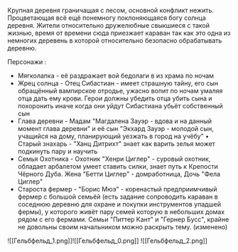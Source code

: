 Крупная деревня граничащая с лесом, основной конфликт нежить. Процветающая всё ещё понемногу поклоняющаяся богу солнца деревня. Жители относительно дружелюбные свыкшиеся с такой жизнью, время от времени сюда приезжает караван так как это одна из немногих деревень в которой относительно безопасно обрабатывать деревню. 

Персонажи : 
* Мягколапка - её раздражает вой бедолаги в из храма по ночам 
*  Жрец солнца - Отец Сибастиан - имеет страшную тайну, его сын обращённый вампирское отродье, ужасно вопит по ночам умаляя отца дать ему крови. Герои должны убедить отца убить сына и похоронить иначе когда они уйдут Сибастиана убьёт собственный сын 
* Глава деревни - Мадам "Магдалена Зауэр - вдова и на данный момент глава деревни" и её сын "Экхард Зауэр - молодой сын, учащийся на дому, планирующий уезжать в город на учёбу" • Старый знахарь - "Ханц Дитрихт" знает как варить зелья может подкинуть пару и научить 
* Семья Охотника - Охотник "Хенри Циглер" - суровый охотник, обладает арбалетом умеет ставить силки, знает путь к Крепости Чёрного Дуба. Жена "Бетти Циглер" - домработница, Дочь "Фела Циглер" 
* Староста фермер - "Борис Мюэ" - коренастый предприимчивый фермер с большой семьёй (есть задание сопроводить караван в соседнюю деревню для охране и покупки инструментов упадшей фермы), у которого живёт пару семей которую в небольших домах рядом с его фермами. Семьи "Питтер Кант" и "Гернер Бусс", крайне не довольны своим начальником можно раскрыть тему. (изменено)

![[Гельбфельд_1.png]]![[Гельбфельд_0.png]]
![[Гельбфельд_2.png]]
